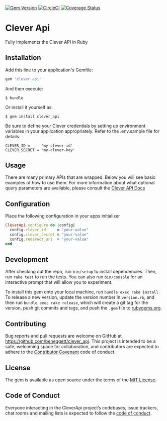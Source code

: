 [![Gem Version](https://badge.fury.io/rb/clever_api.svg)](https://badge.fury.io/rb/clever_api)
[![CircleCI](https://dl.circleci.com/status-badge/img/gh/beneggett/clever_api/tree/main.svg?style=svg)](https://dl.circleci.com/status-badge/redirect/gh/beneggett/clever_api/tree/main)
[![Coverage Status](https://coveralls.io/repos/github/beneggett/clever_api/badge.svg?branch=master)](https://coveralls.io/github/beneggett/clever_api?branch=main)

# Clever Api

Fully Implements the Clever API in Ruby


## Installation

Add this line to your application's Gemfile:

```ruby
gem 'clever_api'
```

And then execute:

    $ bundle

Or install it yourself as:

    $ gem install clever_api

Be sure to define your Clever credentials by setting up environment variables in your application appropriately. Refer to the .env.sample file for details.
```
CLEVER_ID =     'my-clever-id'
CLEVER_SECRET = 'my-clever-key'
```


## Usage

There are many primary APIs that are wrapped. Below you will see basic examples of how to use them. For more information about what optional query parameters are available, please consult the [Clever API Docs](https://dev.clever.com/docs)

## Configuration

Place the following configuration in your apps initializer


```ruby
CleverApi.configure do |config|
  config.clever_id     = "your-value"
  config.clever_secret = "your-value"
  config.redirect_uri  = "your-value"  
end
```

## Development

After checking out the repo, run `bin/setup` to install dependencies. Then, run `rake test` to run the tests. You can also run `bin/console` for an interactive prompt that will allow you to experiment.

To install this gem onto your local machine, run `bundle exec rake install`. To release a new version, update the version number in `version.rb`, and then run `bundle exec rake release`, which will create a git tag for the version, push git commits and tags, and push the `.gem` file to [rubygems.org](https://rubygems.org).

## Contributing

Bug reports and pull requests are welcome on GitHub at https://github.com/beneggett/clever_api. This project is intended to be a safe, welcoming space for collaboration, and contributors are expected to adhere to the [Contributor Covenant](http://contributor-covenant.org) code of conduct.

## License

The gem is available as open source under the terms of the [MIT License](https://opensource.org/licenses/MIT).

## Code of Conduct

Everyone interacting in the CleverApi project’s codebases, issue trackers, chat rooms and mailing lists is expected to follow the [code of conduct](https://github.com/beneggett/clever_api/blob/main/CODE_OF_CONDUCT.md).
